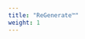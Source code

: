 ```yaml
---
title: "ReGenerate™"
weight: 1
---
```


<!---
Site under maintenance, please check later.

<!---
ReGenerate™ is a world-leading blend of vitamins, organic chelated minerals and CHD Fulvic Acid that results in highly effective support to wrist and joint movement. ReGenerate™ also improves immunity and support heart and lung health.

#ReGenerate&trade; is a world-leading blend of vitamins, organic chelated minerals and CHD Fulvic Acid that results in  highly effective support to wrist and joint movement. ReGenerate&trade; also improves immunity and support heart and lung health. 
#
#It has the amazing ability to restore the body by assisting in the regeneration of cartilage, bone and skin and reducing joint pain.
#
#The product is in the form of a liquid concentrate with fruity flavour. Dosages of 10 to 20 milliliters are recommended and can taken with juice or in a smoothy. 
#
#In most cases, an improvement of specific conditions is experienced within just a few days and an enhancement of general well being can be expected when using ReGenerate&trade;. 
#
#Many doctors and pulmonologists have seen benefits when patients use this product and is endorsed by Dr SC Cillier, amongst others.
-->



